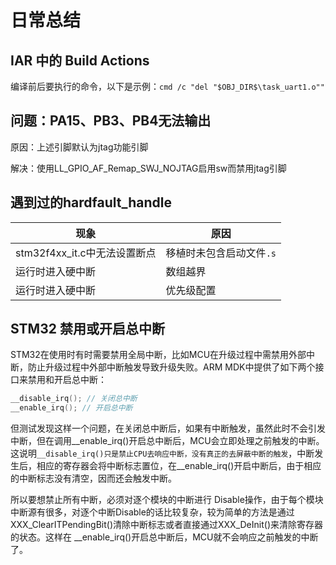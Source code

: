 # 日常总结



## IAR 中的 Build Actions

编译前后要执行的命令，以下是示例：`cmd /c "del "$OBJ_DIR$\task_uart1.o""`

## 问题：PA15、PB3、PB4无法输出
原因：上述引脚默认为jtag功能引脚

解决：使用LL_GPIO_AF_Remap_SWJ_NOJTAG启用sw而禁用jtag引脚

## 遇到过的hardfault_handle

| 现象             | 原因                                 |
| ---------------- | ------------------------------------ |
| stm32f4xx_it.c中无法设置断点 | 移植时未包含启动文件`.s` |
| 运行时进入硬中断 | 数组越界                             |
| 运行时进入硬中断 | 优先级配置                           |

## STM32 禁用或开启总中断
STM32在使用时有时需要禁用全局中断，比如MCU在升级过程中需禁用外部中断，防止升级过程中外部中断触发导致升级失败。ARM MDK中提供了如下两个接口来禁用和开启总中断：
```c
__disable_irq(); // 关闭总中断
__enable_irq(); // 开启总中断 
```
但测试发现这样一个问题，在关闭总中断后，如果有中断触发，虽然此时不会引发中断，但在调用__enable_irq()开启总中断后，MCU会立即处理之前触发的中断。这说明`__disable_irq()只是禁止CPU去响应中断，没有真正的去屏蔽中断的触发`，中断发生后，相应的寄存器会将中断标志置位，在__enable_irq()开启中断后，由于相应的中断标志没有清空，因而还会触发中断。

所以要想禁止所有中断，必须对逐个模块的中断进行 Disable操作，由于每个模块中断源有很多，对逐个中断Disable的话比较复杂，较为简单的方法是通过 XXX_ClearITPendingBit()清除中断标志或者直接通过XXX_DeInit()来清除寄存器的状态。这样在 __enable_irq()开启总中断后，MCU就不会响应之前触发的中断了。